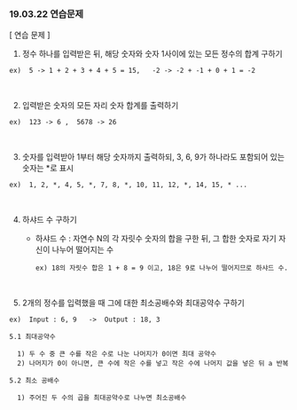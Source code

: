 <h3> 19.03.22 연습문제 </h3>

[ 연습 문제 ]


1. 정수 하나를 입력받은 뒤, 해당 숫자와 숫자 1사이에 있는 모든 정수의 합계 구하기

`ex)  5 -> 1 + 2 + 3 + 4 + 5 = 15,   -2 -> -2 + -1 + 0 + 1 = -2`

<br />

2. 입력받은 숫자의 모든 자리 숫자 합계를 출력하기

`ex)  123 -> 6 ,  5678 -> 26`

<br />

3. 숫자를 입력받아 1부터 해당 숫자까지 출력하되, 3, 6, 9가 하나라도 포함되어 있는 숫자는 *로 표시

`ex)  1, 2, *, 4, 5, *, 7, 8, *, 10, 11, 12, *, 14, 15, * ... `

<br />

4. 하샤드 수 구하기 

    - 하샤드 수 : 자연수 N의 각 자릿수 숫자의 합을 구한 뒤, 그 합한 숫자로 자기 자신이 나누어 떨어지는 수
    
         `ex) 18의 자릿수 합은 1 + 8 = 9 이고, 18은 9로 나누어 떨어지므로 하샤드 수.`

<br />

5. 2개의 정수를 입력했을 때 그에 대한 최소공배수와 최대공약수 구하기

`ex)  Input : 6, 9   ->  Output : 18, 3`

    5.1 최대공약수
    
      1) 두 수 중 큰 수를 작은 수로 나눈 나머지가 0이면 최대 공약수
      2) 나머지가 0이 아니면, 큰 수에 작은 수를 넣고 작은 수에 나머지 값을 넣은 뒤 a 반복

    5.2 최소 공배수
    
      1) 주어진 두 수의 곱을 최대공약수로 나누면 최소공배수
